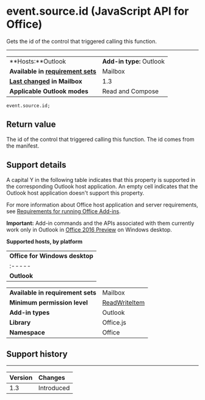 
# event.source.id (JavaScript API for Office)
Gets the id of the control that triggered calling this function.

****

|||
|:-----|:-----|
|**Hosts:**Outlook|**Add-in type:** Outlook|
|**Available in [requirement sets](http://msdn.microsoft.com/library/6b6702f2-b0a5-46ab-a356-8dda897ca8ae%28Office.15%29.aspx)**|Mailbox|
|**[Last changed](#bk_history) in Mailbox**|1.3|
|**Applicable Outlook modes**|Read and Compose|



```
event.source.id;
```


## Return value

The id of the control that triggered calling this function. The id comes from the manifest.


## Support details
<a name="bk_support"> </a>

A capital Y in the following table indicates that this property is supported in the corresponding Outlook host application. An empty cell indicates that the Outlook host application doesn't support this property.

For more information about Office host application and server requirements, see [Requirements for running Office Add-ins](http://msdn.microsoft.com/library/67340567-bb9a-498c-96d3-3f52f28c16bc%28Office.15%29.aspx).

 **Important:** Add-in commands and the APIs associated with them currently work only in Outlook in [Office 2016 Preview](https://products.office.com/en-us/office-2016-preview) on Windows desktop.


**Supported hosts, by platform**

||
|:-----|
|**Office for Windows desktop**|**Office Online(in browser)**|**OWA for Devices**|
|:-----|:-----|:-----|
|**Outlook**|Y|||

|||
|:-----|:-----|
|**Available in requirement sets**|Mailbox|
|**Minimum permission level**|[ReadWriteItem](http://msdn.microsoft.com/library/5bca69f2-b287-4e19-8f0f-78d896b2a3d3%28Office.15%29.aspx)|
|**Add-in types**|Outlook|
|**Library**|Office.js|
|**Namespace**|Office|

## Support history
<a name="bk_history"> </a>




****


|**Version**|**Changes**|
|:-----|:-----|
|1.3|Introduced|
